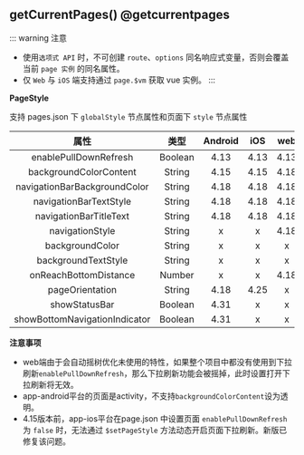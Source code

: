 ## getCurrentPages() @getcurrentpages

<!-- UTSAPIJSON.getCurrentPages.description -->

<!-- UTSAPIJSON.getCurrentPages.compatibility -->

<!-- UTSAPIJSON.getCurrentPages.param -->

<!-- UTSAPIJSON.getCurrentPages.returnValue -->

::: warning 注意
- 使用`选项式 API` 时，不可创建 `route`、`options` 同名响应式变量，否则会覆盖当前 `page 实例` 的同名属性。
- 仅 `Web` 与 `iOS` 端支持通过 `page.$vm` 获取 vue 实例。
:::

**PageStyle**

支持 pages.json 下 `globalStyle` 节点属性和页面下 `style` 节点属性

|属性													|类型		|Android|iOS	|web	|默认值	|
|:-:													|:-:		|:-:		|:-:	|:-:	|:-:		|
|enablePullDownRefresh				|Boolean|4.13		|4.13	|4.13	|false	|
|backgroundColorContent				|String	|4.15		|4.15	|4.18	|#ffffff|
|navigationBarBackgroundColor	|String	|4.18		|4.18	|4.18	|#007AFF|
|navigationBarTextStyle				|String	|4.18		|4.18	|4.18	|white  |
|navigationBarTitleText				|String	|4.18		|4.18	|4.18	|				|
|navigationStyle							|String	|x   		|x  	|4.18	|default|
|backgroundColor							|String	|x      |x    |x		|#ffffff|
|backgroundTextStyle					|String	|x      |x    |x		|light	|
|onReachBottomDistance				|Number	|x			|x		|4.18	|50			|
|pageOrientation							|String	|4.18		|4.25		|x		|auto		|
|showStatusBar                  |Boolean    |4.31   |x  |x  |true
|showBottomNavigationIndicator  |Boolean    |4.31   |x  |x  |true

**注意事项**
- web端由于会自动摇树优化未使用的特性，如果整个项目中都没有使用到下拉刷新`enablePullDownRefresh`，那么下拉刷新功能会被摇掉，此时设置打开下拉刷新将无效。
- app-android平台的页面是activity，不支持`backgroundColorContent`设为透明。
- 4.15版本前，app-ios平台在page.json 中设置页面 `enablePullDownRefresh` 为 `false` 时，无法通过 `$setPageStyle` 方法动态开启页面下拉刷新。新版已修复该问题。

<!-- UTSAPIJSON.getCurrentPages.example -->

<!-- UTSAPIJSON.getCurrentPages.tutorial -->

<!-- UTSAPIJSON.general_type.name -->

<!-- UTSAPIJSON.general_type.param -->
